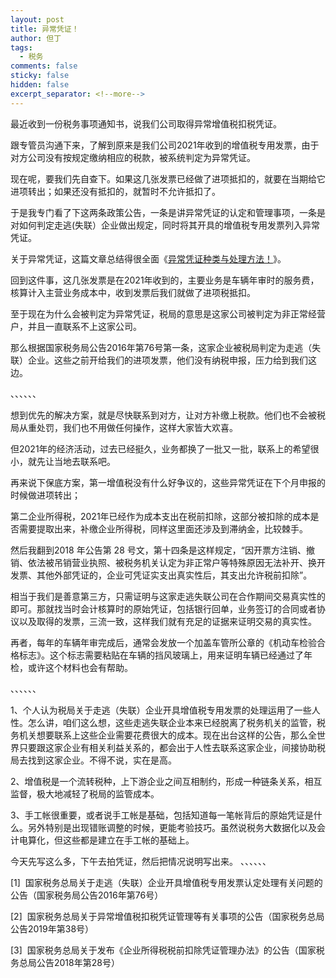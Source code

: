 ```yaml
---
layout: post
title: 异常凭证！
author: 但丁
tags:
  - 税务
comments: false
sticky: false
hidden: false
excerpt_separator: <!--more-->
---
```

最近收到一份税务事项通知书，说我们公司取得异常增值税扣税凭证。

跟专管员沟通下来，了解到原来是我们公司2021年收到的增值税专用发票，由于对方公司没有按规定缴纳相应的税款，被系统判定为异常凭证。  

<!--more-->

现在呢，要我们先自查下。如果这几张发票已经做了进项抵扣的，就要在当期给它进项转出；如果还没有抵扣的，就暂时不允许抵扣了。

于是我专门看了下这两条政策公告，一条是讲异常凭证的认定和管理事项，一条是对如何判定走逃(失联）企业做出规定，同时将其开具的增值税专用发票列入异常凭证。

关于异常凭证，这篇文章总结得很全面《[异常凭证种类与处理方法！](http://mp.weixin.qq.com/s?__biz=MzkxOTQ5Mjc1Nw==&mid=2247492823&idx=5&sn=d3428b38d94f56c6c790ea7031c3b758&chksm=c1a3e52df6d46c3b4b100cf869739c37940cbeb7daf8f6030115d397e7b67f78b0e68e1441eb&scene=21#wechat_redirect)》。  

回到这件事，这几张发票是在2021年收到的，主要业务是车辆年审时的服务费，核算计入主营业务成本中，收到发票后我们就做了进项税抵扣。

至于现在为什么会被判定为异常凭证，税局的意思是这家公司被判定为非正常经营户，并且一直联系不上这家公司。

那么根据国家税务局公告2016年第76号第一条，这家企业被税局判定为走逃（失联）企业。这些之前开给我们的进项发票，他们没有纳税申报，压力给到我们这边。

、、、、、、

想到优先的解决方案，就是尽快联系到对方，让对方补缴上税款。他们也不会被税局从重处罚，我们也不用做任何操作，这样大家皆大欢喜。

但2021年的经济活动，过去已经挺久，业务都换了一批又一批，联系上的希望很小，就先让当地去联系吧。

再来说下保底方案，第一增值税没有什么好争议的，这些异常凭证在下个月申报的时候做进项转出；

第二企业所得税，2021年已经作为成本支出在税前扣除，这部分被扣除的成本是否需要提取出来，补缴企业所得税，同样这里面还涉及到滞纳金，比较棘手。  

然后我翻到2018 年公告第 28 号文，第十四条是这样规定，“因开票方注销、撤销、依法被吊销营业执照、被税务机关认定为非正常户等特殊原因无法补开、换开发票、其他外部凭证的，企业可凭证实支出真实性后，其支出允许税前扣除”。

相当于我们是善意第三方，只需证明与这家走逃失联公司在合作期间交易真实性的即可。那就找当时会计核算时的原始凭证，包括银行回单，业务签订的合同或者协议以及取得的发票，三流一致，这样我们就有充足的证据来证明交易的真实性。  

再者，每年的车辆年审完成后，通常会发放一个加盖车管所公章的《机动车检验合格标志》。这个标志需要粘贴在车辆的挡风玻璃上，用来证明车辆已经通过了年检，或许这个材料也会有帮助。  

、、、、、、

1、个人认为税局关于走逃（失联）企业开具增值税专用发票的处理运用了一些人性。怎么讲，咱们这么想，这些走逃失联企业本来已经脱离了税务机关的监管，税务机关想要联系上这些企业需要花费很大的成本。现在出台这样的公告，那么全世界只要跟这家企业有相关利益关系的，都会出于人性去联系这家企业，间接协助税局去找到这家企业。不得不说，实在是高。  

2、增值税是一个流转税种，上下游企业之间互相制约，形成一种链条关系，相互监督，极大地减轻了税局的监管成本。

3、手工帐很重要，或者说手工帐是基础，包括知道每一笔帐背后的原始凭证是什么。另外特别是出现错账调整的时候，更能考验技巧。虽然说税务大数据化以及会计电算化，但这些都是建立在手工帐的基础上。

今天先写这么多，下午去拍凭证，然后把情况说明写出来。
、、、、、、

[1]  国家税务总局关于走逃（失联）企业开具增值税专用发票认定处理有关问题的公告（国家税务局公告2016年第76号）

[2]  国家税务总局关于异常增值税扣税凭证管理等有关事项的公告（国家税务总局公告2019年第38号）

[3]  国家税务总局关于发布《企业所得税税前扣除凭证管理办法》的公告（国家税务总局公告2018年第28号）